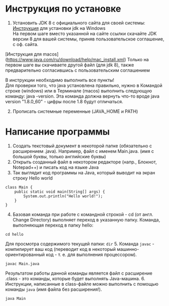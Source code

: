 # Инструкция по установке

1. Установить JDK 8 с официального сайта для своей системы:
[Инструкция](http://java-course.ru/begin/install-jdk/) для установки jdk на Windows  
На первом шаге вместо указанной на сайте ссылки скачайте JDK версии 8 для вашей системы, приняв пользовательское соглашение, с оф. сайта.   

[Инструкция для macos] (https://www.java.com/ru/download/help/mac_install.xml)
Только на первом шаге вы скачиваете другой файл (для jdk 8), также предварительно согласившись с пользовательским соглашением  

В инструкции необходимо выполнить все пункты!   
Для проверки того, что java установлена правильно, нужно в Командой строке (windows) или в Терминале (macos) выполнить следующую команду: java -version. Эта команда должна вернуть что-то вроде java version "1.8.0_60" - цифры после 1.8 будут отличаться.   

2. Прописать системные переменные (JAVA_HOME и PATH)

# Написание программы

1. Создать текстовый документ в некоторой папке (обязательно с расширением .java).  Например, файл с именем Main.java. 
(имя с большой буквы, только английские буквы)
2. Открыть созданный файл в некотором редакторе (напр., Блокнот, Notepad++) и писать код на языке Java
3. Так выглядит код программы на Java, который выводит на экран строку Hello world
```
class Main {
	public static void main(String[] args) {
		System.out.println("Hello world!");
	}
}
```
4. Базовая команда при работе с командной строкой - cd (от англ. Change Directory) выполняет переход в указанную папку. Команда, выполняющая переход в папку hello:
```
cd hello
```
Для просмотра содержимого текущей папки: `dir`
5. Команда `javac` - компилирует ваш код (переводит код в некоторый машинно-ориентированный код - т. е. для выполнения процессором).
```
javac Main.java
```
Результатом работы данной команды является файл с расширение .class - это команды, которые будет выполнять Java-машина.
6. Инструкции, написанные в class-файле можно выполнить с помощью команды `java` (имя файла без расширения!).
```
java Main
```










